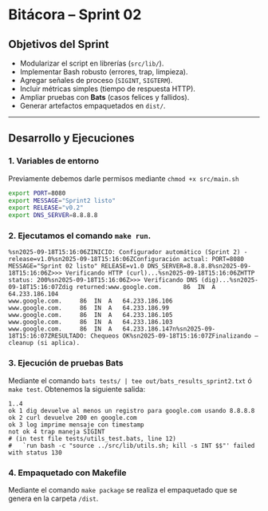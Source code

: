 # Bitácora – Sprint 02

## Objetivos del Sprint
- Modularizar el script en librerías (`src/lib/`).  
- Implementar Bash robusto (errores, trap, limpieza).  
- Agregar señales de proceso (`SIGINT`, `SIGTERM`).  
- Incluir métricas simples (tiempo de respuesta HTTP).  
- Ampliar pruebas con **Bats** (casos felices y fallidos).  
- Generar artefactos empaquetados en `dist/`.  

---

## Desarrollo y Ejecuciones

### 1. Variables de entorno
Previamente debemos darle permisos mediante `chmod +x src/main.sh`
```bash
export PORT=8080
export MESSAGE="Sprint2 listo"
export RELEASE="v0.2"
export DNS_SERVER=8.8.8.8
```
### 2. Ejecutamos el comando `make run`.
```
%sn2025-09-18T15:16:06ZINICIO: Configurador automático (Sprint 2) - release=v1.0%sn2025-09-18T15:16:06ZConfiguración actual: PORT=8080 MESSAGE="Sprint 02 listo" RELEASE=v1.0 DNS_SERVER=8.8.8.8%sn2025-09-18T15:16:06Z>>> Verificando HTTP (curl)...%sn2025-09-18T15:16:06ZHTTP status: 200%sn2025-09-18T15:16:06Z>>> Verificando DNS (dig)...%sn2025-09-18T15:16:07Zdig returned:www.google.com.		86	IN	A	64.233.186.104
www.google.com.		86	IN	A	64.233.186.106
www.google.com.		86	IN	A	64.233.186.99
www.google.com.		86	IN	A	64.233.186.105
www.google.com.		86	IN	A	64.233.186.103
www.google.com.		86	IN	A	64.233.186.147n%sn2025-09-18T15:16:07ZRESULTADO: Chequeos OK%sn2025-09-18T15:16:07ZFinalizando — cleanup (si aplica).
```

### 3. Ejecución de pruebas Bats
Mediante el comando `bats tests/ | tee out/bats_results_sprint2.txt` ó `make test`. Obtenemos la siguiente salida:

```
1..4
ok 1 dig devuelve al menos un registro para google.com usando 8.8.8.8
ok 2 curl devuelve 200 en google.com
ok 3 log imprime mensaje con timestamp
not ok 4 trap maneja SIGINT
# (in test file tests/utils_test.bats, line 12)
#   `run bash -c "source ../src/lib/utils.sh; kill -s INT $$"' failed with status 130
```
### 4. Empaquetado con Makefile
Mediante el comando `make package` se realiza el empaquetado que se genera en la carpeta `/dist`.



